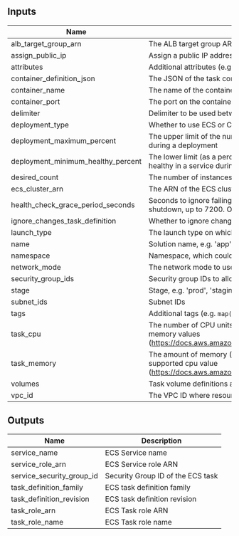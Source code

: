 ## Inputs

| Name | Description | Type | Default | Required |
|------|-------------|:----:|:-----:|:-----:|
| alb_target_group_arn | The ALB target group ARN for the ECS service | string | - | yes |
| assign_public_ip | Assign a public IP address to the ENI (Fargate launch type only). Valid values are true or false. Default false. | string | `false` | no |
| attributes | Additional attributes (e.g. `1`) | list | `<list>` | no |
| container_definition_json | The JSON of the task container definition | string | - | yes |
| container_name | The name of the container in task definition to associate with the load balancer | string | - | yes |
| container_port | The port on the container to associate with the load balancer | string | `80` | no |
| delimiter | Delimiter to be used between `name`, `namespace`, `stage`, etc. | string | `-` | no |
| deployment_type | Whether to use ECS or CODE_DEPLOY for deployments | string | `ECS` | no |
| deployment_maximum_percent | The upper limit of the number of tasks (as a percentage of `desired_count`) that can be running in a service during a deployment | string | `200` | no |
| deployment_minimum_healthy_percent | The lower limit (as a percentage of `desired_count`) of the number of tasks that must remain running and healthy in a service during a deployment | string | `100` | no |
| desired_count | The number of instances of the task definition to place and keep running | string | `1` | no |
| ecs_cluster_arn | The ARN of the ECS cluster where service will be provisioned | string | - | yes |
| health_check_grace_period_seconds | Seconds to ignore failing load balancer health checks on newly instantiated tasks to prevent premature shutdown, up to 7200. Only valid for services configured to use load balancers | string | `0` | no |
| ignore_changes_task_definition | Whether to ignore changes in container definition and task definition in the ECS service | string | `true` | no |
| launch_type | The launch type on which to run your service. Valid values are `EC2` and `FARGATE` | string | `FARGATE` | no |
| name | Solution name, e.g. 'app' or 'cluster' | string | - | yes |
| namespace | Namespace, which could be your organization name, e.g. 'eg' or 'cp' | string | - | yes |
| network_mode | The network mode to use for the task. This is required to be awsvpc for `FARGATE` `launch_type` | string | `awsvpc` | no |
| security_group_ids | Security group IDs to allow in Service `network_configuration` | list | - | yes |
| stage | Stage, e.g. 'prod', 'staging', 'dev', or 'test' | string | - | yes |
| subnet_ids | Subnet IDs | list | - | yes |
| tags | Additional tags (e.g. `map('BusinessUnit`,`XYZ`) | map | `<map>` | no |
| task_cpu | The number of CPU units used by the task. If using `FARGATE` launch type `task_cpu` must match supported memory values (https://docs.aws.amazon.com/AmazonECS/latest/developerguide/task_definition_parameters.html#task_size) | string | `256` | no |
| task_memory | The amount of memory (in MiB) used by the task. If using Fargate launch type `task_memory` must match supported cpu value (https://docs.aws.amazon.com/AmazonECS/latest/developerguide/task_definition_parameters.html#task_size) | string | `512` | no |
| volumes | Task volume definitions as list of maps | list | `<list>` | no |
| vpc_id | The VPC ID where resources are created | string | - | yes |

## Outputs

| Name | Description |
|------|-------------|
| service_name | ECS Service name |
| service_role_arn | ECS Service role ARN |
| service_security_group_id | Security Group ID of the ECS task |
| task_definition_family | ECS task definition family |
| task_definition_revision | ECS task definition revision |
| task_role_arn | ECS Task role ARN |
| task_role_name | ECS Task role name |

